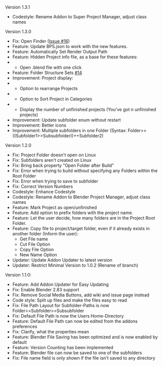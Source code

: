 Version 1.3.1
* Codestyle: Rename Addon to Super Project Manager, adjust class names

Version 1.3.0
* Fix: Open Finder ([Issue #16](https://github.com/BlenderDefender/blender_pm/issues/16))
* Feature: Update BPS.json to work with the new features.
* Feature: Automatically Set Render Output Path
* Feature: Hidden Project info file, as a base for these features:
* - Open .blend file with one click
* Feature: Folder Structure Sets [#14](https://github.com/BlenderDefender/blender_project_manager/issues/14)
* Improvement: Project display:
* - Option to rearrange Projects
* - Option to Sort Project in Categories
* - Display the number of unfinished projects (You've got n unfinished projects)
* Improvement: Update subfolder enum without restart
* Improvement: Better icons
* Improvement: Multiple subfolders in one Folder (Syntax: Folder>>((Subfolder1>>Subsubfolder))++Subfolder2)

Version 1.2.0
* Fix: Project Folder doesn't open on Linux
* Fix: Subfolders aren't created on Linux
* Fix: Bring back property "Open Folder after Build"
* Fix: Error when trying to build without specifying any Folders within the Root Folder
* Fix: Error when trying to save to subfolder
* Fix: Correct Version Numbers
* Codestyle: Enhance Codestyle
* Codestyle: Rename Addon to Blender Project Manager, adjust class names
* Feature: Mark Project as open/unfinished
* Feature: Add option to prefix folders with the project name.
* Feature: Let the user decide, how many folders are in the Project Root Folder.
* Feature: Copy file to project/target folder, even if it already exists in another folder (Inform the user):
    * Get File name
    * Cut File Option
    * Copy File Option
    * New Name Option
* Updater: Update Addon Updater to latest version
* Updater: Restrict Minimal Version to 1.0.2 (Rename of branch)

Version 1.1.0:
* Feature: Add Addon Updater for Easy Updating
* Fix: Enable Blender 2.83 support
* Fix: Remove Social Media Buttons, add wiki and issue page instead
* Code style: Split up files and make the files easy to read
* Fix: File Path Layout for Subfolder-Paths is now Folder>>Subfolder>>Subsubfolder
* Fix: Default File Path is now the Users Home-Directory
* Feature: Default File Path can now be edited from the addons preferences
* Fix: Clarify, what the properties mean
* Feature: Blender File Saving has been optimized and is now enabled by default
* Feature: Version Counting has been implemented
* Feature: Blender file can now be saved to one of the subfolders
* Fix: File name field is only shown if the file isn't saved to any directory